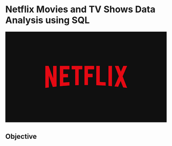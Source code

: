 # Netflix Movies and TV Shows Data Analysis using SQL

![Netflix Logo](https://github.com/konetipavankalyan626/netflix_sql_project/blob/main/netflix.jpg)

## Objective 
  
